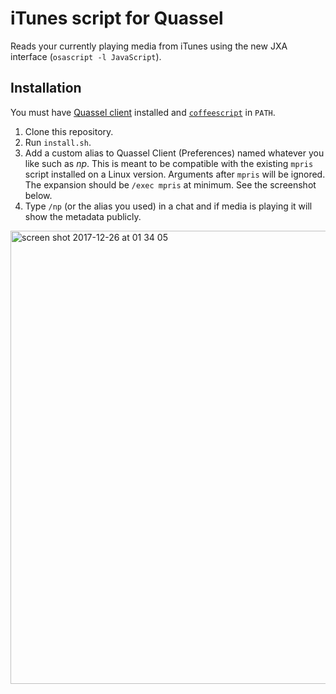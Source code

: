 # iTunes script for Quassel

Reads your currently playing media from iTunes using the new JXA interface (`osascript -l JavaScript`).

## Installation

You must have [Quassel client](https://quassel-irc.org/downloads) installed and [`coffeescript`](http://coffeescript.org/) in `PATH`.

1. Clone this repository.
2. Run `install.sh`.
3. Add a custom alias to Quassel Client (Preferences) named whatever you like such as *np*. This is meant to be compatible with the existing `mpris` script installed on a Linux version. Arguments after `mpris` will be ignored. The expansion should be `/exec mpris` at minimum. See the screenshot below.
4. Type `/np` (or the alias you used) in a chat and if media is playing it will show the metadata publicly.

<img width="725" alt="screen shot 2017-12-26 at 01 34 05" src="https://user-images.githubusercontent.com/724848/34349081-f3bb89b2-e9dc-11e7-8847-403f7d4b009d.png" title="Note the np line">
